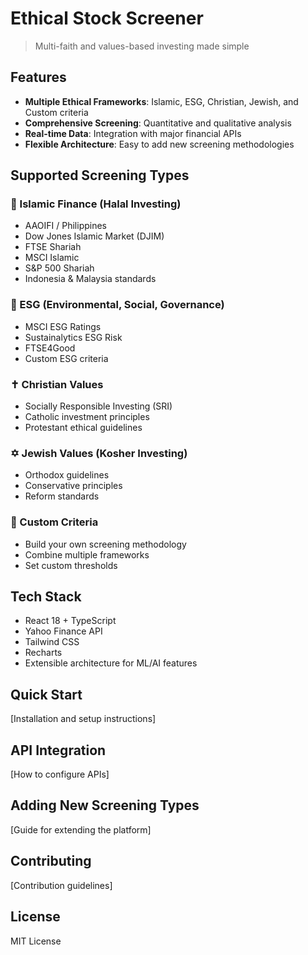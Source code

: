 # Ethical Stock Screener

> Multi-faith and values-based investing made simple

## Features
- **Multiple Ethical Frameworks**: Islamic, ESG, Christian, Jewish, and Custom criteria
- **Comprehensive Screening**: Quantitative and qualitative analysis
- **Real-time Data**: Integration with major financial APIs
- **Flexible Architecture**: Easy to add new screening methodologies

## Supported Screening Types

### 🕌 Islamic Finance (Halal Investing)
- AAOIFI / Philippines
- Dow Jones Islamic Market (DJIM)  
- FTSE Shariah
- MSCI Islamic
- S&P 500 Shariah
- Indonesia & Malaysia standards

### 🌱 ESG (Environmental, Social, Governance)
- MSCI ESG Ratings
- Sustainalytics ESG Risk
- FTSE4Good
- Custom ESG criteria

### ✝️ Christian Values
- Socially Responsible Investing (SRI)
- Catholic investment principles
- Protestant ethical guidelines

### ✡️ Jewish Values (Kosher Investing)
- Orthodox guidelines
- Conservative principles
- Reform standards

### 🎯 Custom Criteria
- Build your own screening methodology
- Combine multiple frameworks
- Set custom thresholds

## Tech Stack
- React 18 + TypeScript
- Yahoo Finance API
- Tailwind CSS
- Recharts
- Extensible architecture for ML/AI features

## Quick Start
[Installation and setup instructions]

## API Integration
[How to configure APIs]

## Adding New Screening Types
[Guide for extending the platform]

## Contributing
[Contribution guidelines]

## License
MIT License